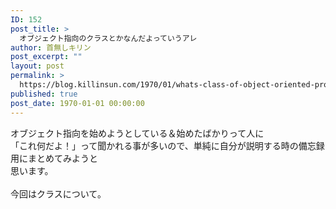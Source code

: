 ```yaml
---
ID: 152
post_title: >
  オブジェクト指向のクラスとかなんだよっていうアレ
author: 首無しキリン
post_excerpt: ""
layout: post
permalink: >
  https://blog.killinsun.com/1970/01/whats-class-of-object-oriented-programming/
published: true
post_date: 1970-01-01 00:00:00
---
```

<div class="section">
<p>オブジェクト指向を始めようとしている＆始めたばかりって人に<br>「これ何だよ！」って聞かれる事が多いので、単純に自分が説明する時の備忘録用にまとめてみようと<br>思います。<br><br>今回はクラスについて。</p>
</div>